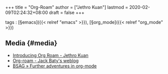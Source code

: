 +++
title = "Org-Roam"
author = ["Jethro Kuan"]
lastmod = 2020-02-09T02:24:32+08:00
draft = false
+++

tags
: [§emacs]({{< relref "emacs" >}}), [§org\_mode]({{< relref "org_mode" >}})


## Media {#media}

-   [Introducing Org Roam - Jethro Kuan](https://blog.jethro.dev/posts/introducing%5Forg%5Froam/)
-   [Org-roam - Jack Baty's weblog](https://www.baty.net/2020/org-roam/)
-   [BSAG » Further adventures in org-mode](https://www.rousette.org.uk/archives/further-adventures-in-org-mode/)
